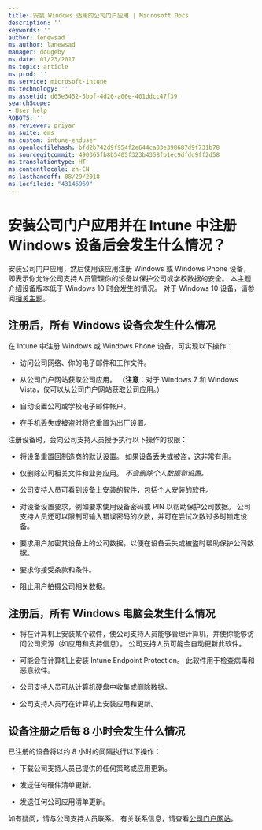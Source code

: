 ```yaml
---
title: 安装 Windows 适用的公司门户应用 | Microsoft Docs
description: ''
keywords: ''
author: lenewsad
ms.author: lanewsad
manager: dougeby
ms.date: 01/23/2017
ms.topic: article
ms.prod: ''
ms.service: microsoft-intune
ms.technology: ''
ms.assetid: d65e3452-5bbf-4d26-a06e-401ddcc47f39
searchScope:
- User help
ROBOTS: ''
ms.reviewer: priyar
ms.suite: ems
ms.custom: intune-enduser
ms.openlocfilehash: bfd2b742d9f954f2e644ca03e398687d9f731b78
ms.sourcegitcommit: 490365fb8b5405f323b4358fb1ec9dfdd9ff2d58
ms.translationtype: HT
ms.contentlocale: zh-CN
ms.lasthandoff: 08/29/2018
ms.locfileid: "43146969"
---
```

# <a name="what-happens-if-you-install-the-company-portal-app-and-enroll-your-windows-device-in-intune"></a>安装公司门户应用并在 Intune 中注册 Windows 设备后会发生什么情况？

安装公司门户应用，然后使用该应用注册 Windows 或 Windows Phone 设备，即表示你允许公司支持人员管理你的设备以保护公司或学校数据的安全。 本主题介绍设备版本低于 Windows 10 时会发生的情况。 对于 Windows 10 设备，请参阅[相关主题](what-happens-if-you-install-the-company-portal-app-and-enroll-your-device-in-intune-windows10.md)。

## <a name="what-happens-to-all-windows-devices-after-enrollment"></a>注册后，所有 Windows 设备会发生什么情况
在 Intune 中注册 Windows 或 Windows Phone 设备，可实现以下操作：

-   访问公司网络、你的电子邮件和工作文件。

-   从公司门户网站获取公司应用。 （__注意__：对于 Windows 7 和 Windows Vista，仅可以从公司门户网站获取公司应用。）

-   自动设置公司或学校电子邮件帐户。

-   在手机丢失或被盗时将它重置为出厂设置。

注册设备时，会向公司支持人员授予执行以下操作的权限：

-   将设备重置回制造商的默认设置。 如果设备丢失或被盗，这非常有用。

-   仅删除公司相关文件和业务应用。 *不会删除个人数据和设置。*

-   公司支持人员可看到设备上安装的软件，包括个人安装的软件。

-   对设备设置要求，例如要求使用设备密码或 PIN 以帮助保护公司数据。 公司支持人员还可以限制可输入错误密码的次数，并可在尝试次数过多时锁定设备。

-   要求用户加密其设备上的公司数据，以便在设备丢失或被盗时帮助保护公司数据。

-   要求你接受条款和条件。

-   阻止用户拍摄公司相关数据。

## <a name="what-happens-to-all-windows-pcs-after-enrollment"></a>注册后，所有 Windows 电脑会发生什么情况

-  将在计算机上安装某个软件，使公司支持人员能够管理计算机，并使你能够访问公司资源（如应用和支持信息）。 公司支持人员可能会自动更新此软件。

-  可能会在计算机上安装 Intune Endpoint Protection。 此软件用于检查病毒和恶意软件。

-  公司支持人员可从计算机硬盘中收集或删除数据。

-  公司支持人员可在计算机上安装应用和更新。

## <a name="what-happens-every-eight-hours-after-device-enrollment"></a>设备注册之后每 8 小时会发生什么情况

已注册的设备将以约 8 小时的间隔执行以下操作：

-   下载公司支持人员已提供的任何策略或应用更新。

-   发送任何硬件清单更新。

-   发送任何公司应用清单更新。

如有疑问，请与公司支持人员联系。 有关联系信息，请查看[公司门户网站](https://go.microsoft.com/fwlink/?linkid=2010980)。
